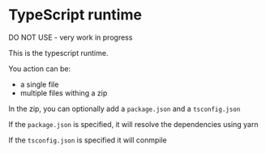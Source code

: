 <!--
#
# Licensed to the Apache Software Foundation (ASF) under one or more
# contributor license agreements.  See the NOTICE file distributed with
# this work for additional information regarding copyright ownership.
# The ASF licenses this file to You under the Apache License, Version 2.0
# (the "License"); you may not use this file except in compliance with
# the License.  You may obtain a copy of the License at
#
#     http://www.apache.org/licenses/LICENSE-2.0
#
# Unless required by applicable law or agreed to in writing, software
# distributed under the License is distributed on an "AS IS" BASIS,
# WITHOUT WARRANTIES OR CONDITIONS OF ANY KIND, either express or implied.
# See the License for the specific language governing permissions and
# limitations under the License.
#
-->
# TypeScript runtime

DO NOT USE - very work in progress

This is the typescript runtime.

You action can be:

- a single file
- multiple files withing a zip

In the zip, you can optionally add a `package.json` and a `tsconfig.json`

If the `package.json` is specified, it will resolve the dependencies using yarn

If the `tsconfig.json` is specified it will conmpile

